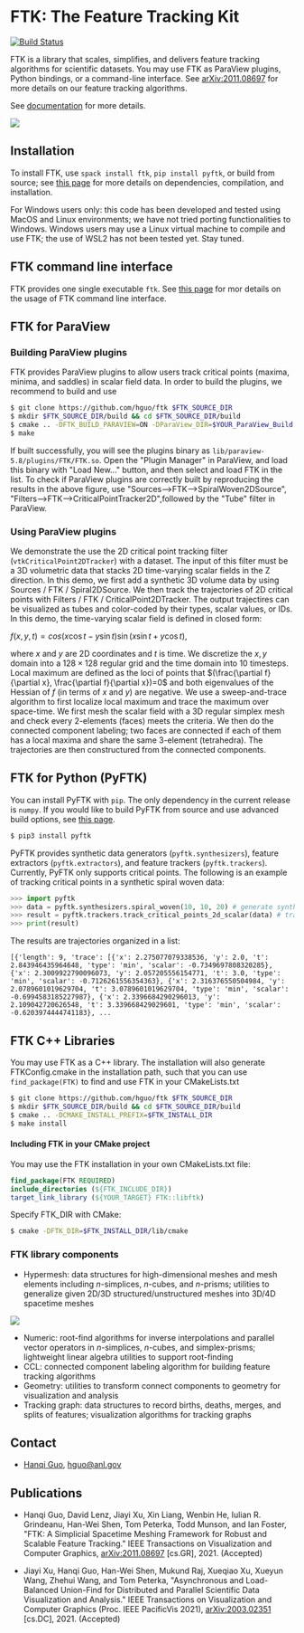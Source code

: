 # FTK: The Feature Tracking Kit

[![Build Status](https://travis-ci.org/hguo/ftk.svg?branch=master)](https://travis-ci.org/hguo/ftk)

FTK is a library that scales, simplifies, and delivers feature tracking algorithms for scientific datasets.  You may use FTK as ParaView plugins, Python bindings, or a command-line interface.   See [arXiv:2011.08697](https://arxiv.org/abs/2011.08697) for more details on our feature tracking algorithms.

See [documentation](docs/README.md) for more details.

![](docs/images/critical_point_tracking_2d_paraview.png)

## Installation

To install FTK, use `spack install ftk`, `pip install pyftk`, or build from source; see [this page](docs/install.md) for more details on dependencies, compilation, and installation.  

For Windows users only: this code has been developed and tested using MacOS and Linux environments; we have not tried porting functionalities to Windows.  Windows users may use a Linux virtual machine to compile and use FTK; the use of WSL2 has not been tested yet.  Stay tuned.

## FTK command line interface

FTK provides one single executable `ftk`.  See [this page](docs/cli.md) for mor details on the usage of FTK command line interface.

## FTK for ParaView

### Building ParaView plugins

FTK provides ParaView plugins to allow users track critical points (maxima, minima, and saddles) in scalar field data.  In order to build the plugins, we recommend to build and use 

```bash
$ git clone https://github.com/hguo/ftk $FTK_SOURCE_DIR
$ mkdir $FTK_SOURCE_DIR/build && cd $FTK_SOURCE_DIR/build
$ cmake .. -DFTK_BUILD_PARAVIEW=ON -DParaView_DIR=$YOUR_ParaView_Build
$ make
```

If built successfully, you will see the plugins binary as `lib/paraview-5.8/plugins/FTK/FTK.so`.  Open the "Plugin Manager" in ParaView, and load this binary with "Load New..." button, and then select and load FTK in the list.  To check if ParaView plugins are correctly built by reproducing the results in the above figure, use "Sources-->FTK-->SpiralWoven2DSource", "Filters-->FTK-->CriticalPointTracker2D",followed by the "Tube" filter in ParaView.

### Using ParaView plugins

We demonstrate the use the 2D critical point tracking filter (`vtkCriticalPoint2DTracker`) with a dataset.  The input of this filter must be a 3D volumetric data that stacks 2D time-varying scalar fields in the Z direction.  In this demo, we first add a synthetic 3D volume data by using Sources / FTK / Spiral2DSource.  We then track the trajectories of 2D critical points with Filters / FTK / CriticalPoint2DTracker.  The output trajectires can be visualized as tubes and color-coded by their types, scalar values, or IDs.  In this demo, the time-varying scalar field is defined in closed form: 

$f(x,y,t)=cos(x\cos t - y\sin t) \sin(x\sin t + y\cos t),$

where $x$ and $y$ are 2D coordinates and $t$ is time.  We discretize the $x,y$ domain into a $128\times 128$ regular grid and the time domain into 10 timesteps.  Local maximum are defined as the loci of points that $(\frac{\partial f}{\partial x}, \frac{\partial f}{\partial x})=0$ and both eigenvalues of the Hessian of $f$ (in terms of $x$ and $y$) are negative.  We use a sweep-and-trace algorithm to first localize local maximum and trace the maximum over space-time.  We first mesh the scalar field with a 3D regular simplex mesh and check every 2-elements (faces) meets the criteria.  We then do the connected component labeling; two faces are connected if each of them has a local maxima and share the same 3-element (tetrahedra).  The trajectories are then constructured from the connected components.  

## FTK for Python (PyFTK)

You can install PyFTK with `pip`.  The only dependency in the current release is `numpy`.  If you would like to build PyFTK from source and use advanced build options, see [this page](docs/install.md).

```bash
$ pip3 install pyftk
```

PyFTK provides synthetic data generators (`pyftk.synthesizers`), feature extractors (`pyftk.extractors`), and feature trackers (`pyftk.trackers`).  Currently, PyFTK only supports critical points.  The following is an example of tracking critical points in a synthetic spiral woven data:

```python
>>> import pyftk
>>> data = pyftk.synthesizers.spiral_woven(10, 10, 20) # generate synthetic spiral woven data (width=10, height=10, and 20 timesteps).  The shape of data is (1, 10, 10, 20)
>>> result = pyftk.trackers.track_critical_points_2d_scalar(data) # track critical points in a scalar field
>>> print(result)
```

The results are trajectories organized in a list: 

```
[{'length': 9, 'trace': [{'x': 2.275077079338536, 'y': 2.0, 't': 2.843946435964648, 'type': 'min', 'scalar': -0.7349697808320285}, {'x': 2.3009922790096073, 'y': 2.057205556154771, 't': 3.0, 'type': 'min', 'scalar': -0.7126261556354363}, {'x': 2.316376550504984, 'y': 2.0789601019629704, 't': 3.0789601019629704, 'type': 'min', 'scalar': -0.6994583185227987}, {'x': 2.3396684290296013, 'y': 2.109042720626548, 't': 3.339668429029601, 'type': 'min', 'scalar': -0.6203974444741183}, ...
```


## FTK C++ Libraries

You may use FTK as a C++ library.  The installation will also generate FTKConfig.cmake in the installation path, such that you can use `find_package(FTK)` to find and use FTK in your CMakeLists.txt

```bash
$ git clone https://github.com/hguo/ftk $FTK_SOURCE_DIR
$ mkdir $FTK_SOURCE_DIR/build && cd $FTK_SOURCE_DIR/build
$ cmake .. -DCMAKE_INSTALL_PREFIX=$FTK_INSTALL_DIR
$ make install
```

#### Including FTK in your CMake project

You may use the FTK installation in your own CMakeLists.txt file:

```cmake
find_package(FTK REQUIRED)
include_directories (${FTK_INCLUDE_DIR})
target_link_library (${YOUR_TARGET} FTK::libftk)
```

Specify FTK_DIR with CMake: 

```bash
$ cmake -DFTK_DIR=$FTK_INSTALL_DIR/lib/cmake
```

### FTK library components

* Hypermesh: data structures for high-dimensional meshes and mesh elements including *n*-simplices, *n*-cubes, and *n*-prisms; utilities to generalize given 2D/3D structured/unstructured meshes into 3D/4D spacetime meshes

![](./docs/images/regular_simplex_subdivision.svg)

* Numeric: root-find algorithms for inverse interpolations and parallel vector operators in *n*-simplices, *n*-cubes, and simplex-prisms; lightweight linear algebra utilities to support root-finding
* CCL: connected component labeling algorithm for building feature tracking algorithms
* Geometry: utilities to transform connect components to geometry for visualization and analysis
* Tracking graph: data structures to record births, deaths, merges, and splits of features; visualization algorithms for tracking graphs

## Contact

* [Hanqi Guo](http://www.mcs.anl.gov/~hguo/), [hguo@anl.gov](mailto:hguo@anl.gov)

## Publications

* Hanqi Guo, David Lenz, Jiayi Xu, Xin Liang, Wenbin He, Iulian R. Grindeanu, Han-Wei Shen, Tom Peterka, Todd Munson, and Ian Foster, "FTK: A Simplicial Spacetime Meshing Framework for Robust and Scalable Feature Tracking." IEEE Transactions on Visualization and Computer Graphics, [arXiv:2011.08697](https://arxiv.org/abs/2011.08697) [cs.GR], 2021. (Accepted)

* Jiayi Xu, Hanqi Guo, Han-Wei Shen, Mukund Raj, Xueqiao Xu, Xueyun Wang, Zhehui Wang, and Tom Peterka, "Asynchronous and Load-Balanced Union-Find for Distributed and Parallel Scientific Data Visualization and Analysis." IEEE Transactions on Visualization and Computer Graphics (Proc. IEEE PacificVis 2021), [arXiv:2003.02351](https://arxiv.org/abs/2003.02351) [cs.DC], 2021. (Accepted)
